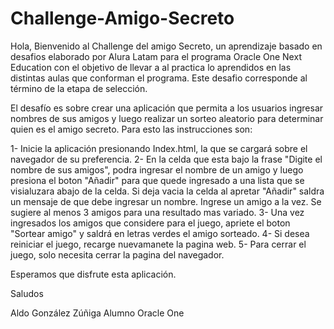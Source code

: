 # Challenge-Amigo-Secreto

Hola, Bienvenido al Challenge del amigo Secreto, un aprendizaje basado en desafios elaborado por Alura Latam para el programa Oracle One Next Education con el objetivo de llevar a al practica lo aprendidos en las distintas aulas que conforman el programa. Este desafio corresponde al término de la etapa de selección.

El desafío es sobre crear una aplicación que permita a los usuarios ingresar nombres de sus amigos y luego realizar un sorteo aleatorio para determinar quien es el amigo secreto.
Para esto las instrucciones son:

1- Inicie la aplicación presionando Index.html, la que se cargará sobre el navegador de su preferencia.
2- En la celda que esta bajo la frase "Digite el nombre de sus amigos", podra ingresar el nombre de un amigo y luego presiona el boton "Añadir" para que quede ingresado a una lista que se visialuzara abajo de la celda. 
Si deja vacia la celda al apretar "Añadir" saldra un mensaje de que debe ingresar un nombre. Ingrese un amigo a la vez. Se sugiere al menos 3 amigos para una resultado mas variado.
3- Una vez ingresados los amigos que considere para el juego, apriete el boton "Sortear amigo" y saldrá en letras verdes el amigo sorteado.
4- Si desea reiniciar el juego, recarge nuevamanete la pagina web.
5- Para cerrar el juego, solo necesita cerrar la pagina del navegador.

Esperamos que disfrute esta aplicación.

Saludos

Aldo González Zúñiga
Alumno Oracle One

